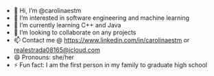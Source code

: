 - 👋 Hi, I’m @carolinaestm
- 👀 I’m interested in software engineering and machine learning
- 🌱 I’m currently learning C++ and Java
- 💞️ I’m looking to collaborate on any projects
- 📫 Contact me @ https://www.linkedin.com/in/carolinaestm or realestrada08165@icloud.com
- 😄 Pronouns: she/her
- ⚡ Fun fact: I am the first person in my family to graduate high school

<!---
carolinaestm/carolinaestm is a ✨ special ✨ repository because its `README.md` (this file) appears on your GitHub profile.
You can click the Preview link to take a look at your changes.
--->

